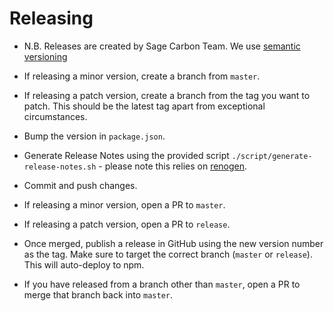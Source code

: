 # Releasing

* N.B. Releases are created by Sage Carbon Team. We use [semantic versioning](http://semver.org/)

* If releasing a minor version, create a branch from `master`.
* If releasing a patch version, create a branch from the tag you want to patch. This should be the latest tag apart from exceptional circumstances.
* Bump the version in `package.json`.
* Generate Release Notes using the provided script `./script/generate-release-notes.sh` - please note this relies on [renogen](https://github.com/DDAZZA/renogen).
* Commit and push changes.
* If releasing a minor version, open a PR to `master`.
* If releasing a patch version, open a PR to `release`.
* Once merged, publish a release in GitHub using the new version number as the tag. Make sure to target the correct branch (`master` or `release`). This will auto-deploy to npm.
* If you have released from a branch other than `master`, open a PR to merge that branch back into `master`.
